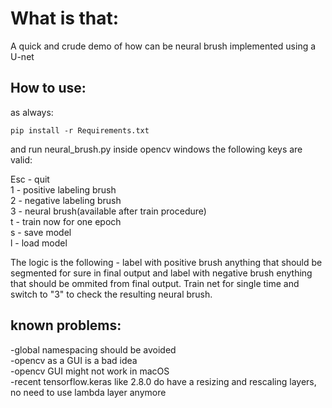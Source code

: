 # What is that:
A quick and crude demo of how can be neural brush implemented using a U-net 


## How to use:

as always: 
```
pip install -r Requirements.txt
```

and run neural_brush.py
inside opencv windows the following keys are valid: 

Esc - quit  
1 - positive labeling brush  
2 - negative labeling brush  
3 - neural brush(available after train procedure)  
t - train now for one epoch  
s - save model  
l - load model  

The logic is the following - label with positive brush anything that should be segmented for sure in final output and label with negative brush enything that should be ommited from final output.  Train net for single time and switch to "3" to check the resulting neural brush.

## known problems:

-global namespacing should be avoided  
-opencv as a GUI is a bad idea  
-opencv GUI might not work in macOS  
-recent tensorflow.keras like 2.8.0  do have a resizing and rescaling layers, no need to use lambda layer anymore